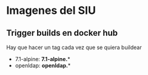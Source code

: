 # Imagenes del SIU

## Trigger builds en docker hub
Hay que hacer un tag cada vez que se quiera buildear

 * 7.1-alpine: **7.1-alpine.***
 * openldap: **openldap.***
